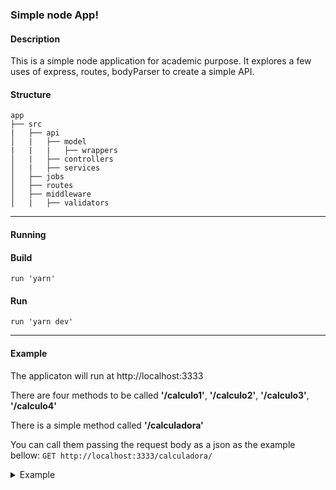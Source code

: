 ### Simple node App!

#### Description

This is a simple node application for academic purpose. It explores a few uses of express, routes, bodyParser to create a simple API.

#### Structure
```
app
├── src
|   ├── api
│   |	├── model
|	|	|	├── wrappers
│   |	├── controllers
│   |	├── services
│   ├── jobs
│   ├── routes
│   ├── middleware
│   |	├── validators

```
------

#### Running

#### Build 

`run 'yarn'`

#### Run

`run 'yarn dev'`

------
#### Example
The applicaton will run at http://localhost:3333

There are four methods to be called **'/calculo1'**, **'/calculo2'**, **'/calculo3'**, **'/calculo4'**

There is a simple method called **'/calculadora'**

You can call them passing the request body as a json as the example bellow:
```GET http://localhost:3333/calculadora/```

<details><summary>Example</summary>
<p>

```json
{
	"numero1": 1,
	"numero2": 1,
	"operacao": "+"
}
```

**numero1** is a required attribute
**numero2** is a required attribute and need to be greater than zero
**operacao** is a required attribute

</p>
</details>
